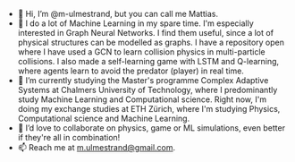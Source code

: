 - 👋 Hi, I’m @m-ulmestrand, but you can call me Mattias.
- 👀 I do a lot of Machine Learning in my spare time. I'm especially interested in Graph Neural Networks. 
      I find them useful, since a lot of physical structures can be modelled as graphs.
      I have a repository open where I have used a GCN to learn collision physics in multi-particle collisions.
      I also made a self-learning game with LSTM and Q-learning, where agents learn to avoid the predator (player) in real time.
- 🌱 I’m currently studying the Master's programme Complex Adaptive Systems at Chalmers University of Technology, 
      where I predominantly study Machine Learning and Computational science.
      Right now, I'm doing my exchange studies at ETH Zürich, where I'm studying Physics, Computational science and Machine Learning.
- 💞️ I’d love to collaborate on physics, game or ML simulations, even better if they're all in combination!
- 📫 Reach me at m.ulmestrand@gmail.com. 

